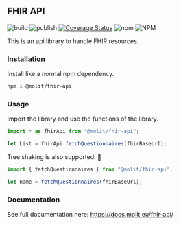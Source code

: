 ## FHIR API

![build](https://github.com/molit-institute/fhir-util/workflows/Build/badge.svg)
![publish](https://github.com/molit-institute/fhir-util/workflows/Publish/badge.svg)
[![Coverage Status](https://coveralls.io/repos/github/molitinstitute/fhir-api/badge.svg?branch=master)](https://coveralls.io/github/molitinstitute/fhir-api?branch=master)
![npm](https://img.shields.io/npm/v/@molit/fhir-api.svg)
![NPM](https://img.shields.io/npm/l/@molit/fhir-api.svg)

This is an api library to handle FHIR resources.

### Installation

Install like a normal npm dependency.

```bash
npm i @molit/fhir-api
```

### Usage

Import the library and use the functions of the library.

```js
import * as fhirApi from "@molit/fhir-api";

let List = fhirApi.fetchQuestionnaires(fhirBaseUrl);
```

Tree shaking is also supported. 🌲

```js
import { fetchQuestionnaires } from "@molit/fhir-api";

let name = fetchQuestionnaires(fhirBaseUrl);
```

### Documentation

See full documentation here: https://docs.molit.eu/fhir-api/
